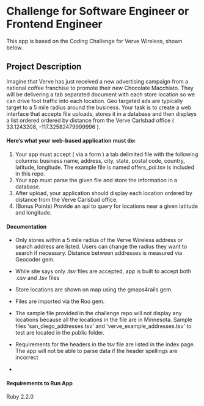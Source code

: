 # Challenge for Software Engineer or Frontend Engineer

This app is based on the Coding Challenge for Verve Wireless, shown below.

## Project Description

Imagine that Verve has just received a new advertising campaign from a national coffee franchise to promote their new Chocolate Macchiato. They will be delivering a tab separated document with each store location so we can drive foot traffic into each location. Geo targeted ads are typically target to a 5 mile radius around the business. Your task is to create a web interface that accepts file uploads, stores it in a database and then displays a list ordered ordered by distance from the Verve Carlsbad office ( 33.1243208, -117.32582479999996 ).

#### Here’s what your web-based application must do:

1. Your app must accept ( via a form ) a tab delimited file with the following columns: business name, address, city, state, postal code, country, latitude, longitude. The example file is named offers_poi.tsv is included in this repo.
2. Your app must parse the given file and store the information in a database.
3. After upload, your application should display each location ordered by distance from the Verve Carlsbad office.
4. (Bonus Points) Provide an api to query for locations near a given latitude and longitude.

#### Documentation
* Only stores within a 5 mile radius of the Verve Wireless address or search address are listed. Users can change the radius they want to search if necessary. Distance between addresses is measured via Geocoder gem.
* While site says only .tsv files are accepted, app is built to accept both .csv and .tsv files
* Store locations are shown on map using the gmaps4rails gem.
* Files are imported via the Roo gem.
* The sample file provided in the challenge repo will not display any locations because all the locations in the file are in Minnesota. Sample files 'san_diego_addresses.tsv' and 'verve_example_addresses.tsv' to test are located in the public folder.

* Requirements for the headers in the tsv file are listed in the index page. The app will not be able to parse data if the header spellings are incorrect
*


#### Requirements to Run App
Ruby 2.2.0

